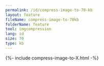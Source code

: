 ```yaml
---
permalink: /id/compress-image-to-70-kb
layout: feature
fileName: compress-image-to-70kb
folderName: feature
tool: imgcompression
lang: id
size: 70
type: kb
---
```


{%- include compress-image-to-X.html -%}
